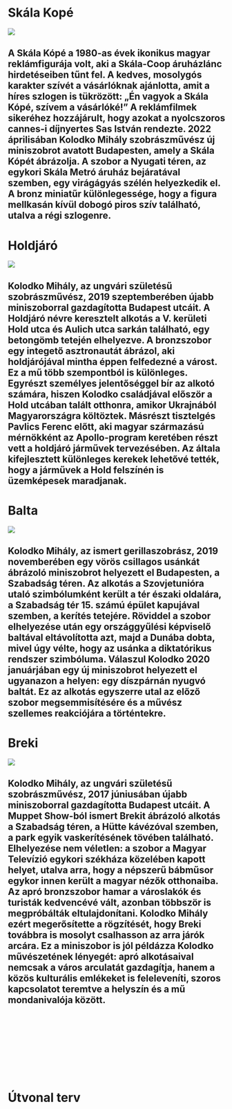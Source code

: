 # Skála Kopé
![](https://github.com/Hunrise/Kolodko-project/blob/main/kepek/szob4.jpg)
## A Skála Kópé a 1980-as évek ikonikus magyar reklámfigurája volt, aki a Skála-Coop áruházlánc hirdetéseiben tűnt fel. A kedves, mosolygós karakter szívét a vásárlóknak ajánlotta, amit a híres szlogen is tükrözött: „Én vagyok a Skála Kópé, szívem a vásárlóké!” A reklámfilmek sikeréhez hozzájárult, hogy azokat a nyolcszoros cannes-i díjnyertes Sas István rendezte. 2022 áprilisában Kolodko Mihály szobrászművész új miniszobrot avatott Budapesten, amely a Skála Kópét ábrázolja. A szobor a Nyugati téren, az egykori Skála Metró áruház bejáratával szemben, egy virágágyás szélén helyezkedik el. A bronz miniatűr különlegessége, hogy a figura mellkasán kívül dobogó piros szív található, utalva a régi szlogenre.
# Holdjáró
![](https://github.com/Hunrise/Kolodko-project/blob/main/kepek/szob2.jpg)
## Kolodko Mihály, az ungvári születésű szobrászművész, 2019 szeptemberében újabb miniszoborral gazdagította Budapest utcáit. A Holdjáró névre keresztelt alkotás a V. kerületi Hold utca és Aulich utca sarkán található, egy betongömb tetején elhelyezve. A bronzszobor egy integető asztronautát ábrázol, aki holdjárójával mintha éppen felfedezné a várost. Ez a mű több szempontból is különleges. Egyrészt személyes jelentőséggel bír az alkotó számára, hiszen Kolodko családjával először a Hold utcában talált otthonra, amikor Ukrajnából Magyarországra költöztek. Másrészt tisztelgés Pavlics Ferenc előtt, aki magyar származású mérnökként az Apollo-program keretében részt vett a holdjáró járművek tervezésében. Az általa kifejlesztett különleges kerekek lehetővé tették, hogy a járművek a Hold felszínén is üzemképesek maradjanak.
# Balta
![](https://github.com/Hunrise/Kolodko-project/blob/main/kepek/szob3.jpg)
## Kolodko Mihály, az ismert gerillaszobrász, 2019 novemberében egy vörös csillagos usánkát ábrázoló miniszobrot helyezett el Budapesten, a Szabadság téren. Az alkotás a Szovjetunióra utaló szimbólumként került a tér északi oldalára, a Szabadság tér 15. számú épület kapujával szemben, a kerítés tetejére. Röviddel a szobor elhelyezése után egy országgyűlési képviselő baltával eltávolította azt, majd a Dunába dobta, mivel úgy vélte, hogy az usánka a diktatórikus rendszer szimbóluma. Válaszul Kolodko 2020 januárjában egy új miniszobrot helyezett el ugyanazon a helyen: egy díszpárnán nyugvó baltát. Ez az alkotás egyszerre utal az előző szobor megsemmisítésére és a művész szellemes reakciójára a történtekre.
# Breki
![](https://github.com/Hunrise/Kolodko-project/blob/main/kepek/szob1.jpg)
## Kolodko Mihály, az ungvári születésű szobrászművész, 2017 júniusában újabb miniszoborral gazdagította Budapest utcáit. A Muppet Show-ból ismert Brekit ábrázoló alkotás a Szabadság téren, a Hütte kávézóval szemben, a park egyik vaskerítésének tövében található. Elhelyezése nem véletlen: a szobor a Magyar Televízió egykori székháza közelében kapott helyet, utalva arra, hogy a népszerű bábműsor egykor innen került a magyar nézők otthonaiba. Az apró bronzszobor hamar a városlakók és turisták kedvencévé vált, azonban többször is megpróbálták eltulajdonítani. Kolodko Mihály ezért megerősítette a rögzítését, hogy Breki továbbra is mosolyt csalhasson az arra járók arcára. Ez a miniszobor is jól példázza Kolodko művészetének lényegét: apró alkotásaival nemcsak a város arculatát gazdagítja, hanem a közös kulturális emlékeket is feleleveníti, szoros kapcsolatot teremtve a helyszín és a mű mondanivalója között.
# 
![]()
## 
#
![]()
##
#
![]()
##
#
![]()
##
# Útvonal terv



